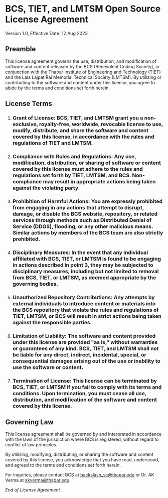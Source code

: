 # **BCS, TIET, and LMTSM Open Source License Agreement**

Version 1.0, Effective Date: 12 Aug 2023

## **Preamble**

This license agreement governs the use, distribution, and modification of software and content released by the BCS (Benevolent Coding Society), in conjunction with the Thapar Institute of Engineering and Technology (TIET) and the Lala Lajpat Rai Memorial Technical Society (LMTSM). By utilizing or contributing to the software and content under this license, you agree to abide by the terms and conditions set forth herein.

## **License Terms**

1. ### **Grant of License**: BCS, TIET, and LMTSM grant you a non-exclusive, royalty-free, worldwide, revocable license to use, modify, distribute, and share the software and content covered by this license, in accordance with the rules and regulations of TIET and LMTSM.

2. ### **Compliance with Rules and Regulations**: Any use, modification, distribution, or sharing of software or content covered by this license must adhere to the rules and regulations set forth by TIET, LMTSM, and BCS. Non-compliance may result in appropriate actions being taken against the violating party.

3. ### **Prohibition of Harmful Actions**: You are expressly prohibited from engaging in any actions that attempt to disrupt, damage, or disable the BCS website, repository, or related services through methods such as Distributed Denial of Service (DDOS), flooding, or any other malicious means. Similar actions by members of the BCS team are also strictly prohibited.

4. ### **Disciplinary Measures**: In the event that any individual affiliated with BCS, TIET, or LMTSM is found to be engaging in actions described in point 3, they may be subjected to disciplinary measures, including but not limited to removal from BCS, TIET, or LMTSM, as deemed appropriate by the governing bodies.

5. ### **Unauthorized Repository Contributions**: Any attempts by external individuals to introduce content or materials into the BCS repository that violate the rules and regulations of TIET, LMTSM, or BCS will result in strict actions being taken against the responsible parties.

6. ### **Limitation of Liability**: The software and content provided under this license are provided "as is," without warranties or guarantees of any kind. BCS, TIET, and LMTSM shall not be liable for any direct, indirect, incidental, special, or consequential damages arising out of the use or inability to use the software or content.

7. ### **Termination of License**: This license can be terminated by BCS, TIET, or LMTSM if you fail to comply with its terms and conditions. Upon termination, you must cease all use, distribution, and modification of the software and content covered by this license.

## **Governing Law**

This license agreement shall be governed by and interpreted in accordance with the laws of the jurisdiction where BCS is registered, without regard to conflict of law principles.

By utilizing, modifying, distributing, or sharing the software and content covered by this license, you acknowledge that you have read, understood, and agreed to the terms and conditions set forth herein.

For inquiries, please contact BCS at backslash_sc@thapar.edu or Dr. AK Verma at akverma@thapar.edu.

*End of License Agreement*
